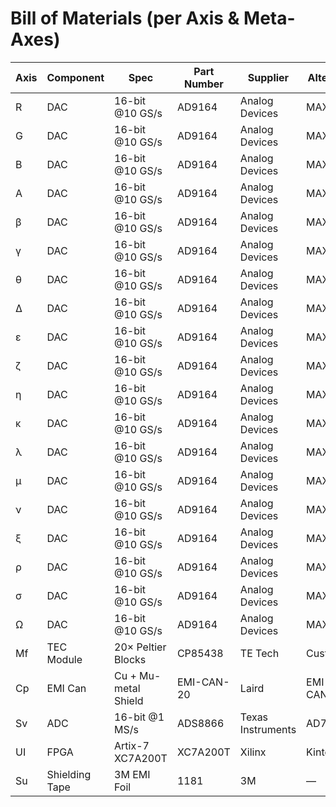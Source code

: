 # Bill of Materials (per Axis & Meta-Axes)

| Axis | Component       | Spec                   | Part Number  | Supplier        | Alternate    | Lead Time | Cost (ea) |
|------|-----------------|------------------------|--------------|-----------------|--------------|-----------|-----------|
| R    | DAC             | 16-bit @10 GS/s        | AD9164       | Analog Devices  | MAX5875      | 4 wks     | \$120     |
| G    | DAC             | 16-bit @10 GS/s        | AD9164       | Analog Devices  | MAX5875      | 4 wks     | \$120     |
| B    | DAC             | 16-bit @10 GS/s        | AD9164       | Analog Devices  | MAX5875      | 4 wks     | \$120     |
| A    | DAC             | 16-bit @10 GS/s        | AD9164       | Analog Devices  | MAX5875      | 4 wks     | \$120     |
| β    | DAC             | 16-bit @10 GS/s        | AD9164       | Analog Devices  | MAX5875      | 4 wks     | \$120     |
| γ    | DAC             | 16-bit @10 GS/s        | AD9164       | Analog Devices  | MAX5875      | 4 wks     | \$120     |
| θ    | DAC             | 16-bit @10 GS/s        | AD9164       | Analog Devices  | MAX5875      | 4 wks     | \$120     |
| Δ    | DAC             | 16-bit @10 GS/s        | AD9164       | Analog Devices  | MAX5875      | 4 wks     | \$120     |
| ε    | DAC             | 16-bit @10 GS/s        | AD9164       | Analog Devices  | MAX5875      | 4 wks     | \$120     |
| ζ    | DAC             | 16-bit @10 GS/s        | AD9164       | Analog Devices  | MAX5875      | 4 wks     | \$120     |
| η    | DAC             | 16-bit @10 GS/s        | AD9164       | Analog Devices  | MAX5875      | 4 wks     | \$120     |
| κ    | DAC             | 16-bit @10 GS/s        | AD9164       | Analog Devices  | MAX5875      | 4 wks     | \$120     |
| λ    | DAC             | 16-bit @10 GS/s        | AD9164       | Analog Devices  | MAX5875      | 4 wks     | \$120     |
| μ    | DAC             | 16-bit @10 GS/s        | AD9164       | Analog Devices  | MAX5875      | 4 wks     | \$120     |
| ν    | DAC             | 16-bit @10 GS/s        | AD9164       | Analog Devices  | MAX5875      | 4 wks     | \$120     |
| ξ    | DAC             | 16-bit @10 GS/s        | AD9164       | Analog Devices  | MAX5875      | 4 wks     | \$120     |
| ρ    | DAC             | 16-bit @10 GS/s        | AD9164       | Analog Devices  | MAX5875      | 4 wks     | \$120     |
| σ    | DAC             | 16-bit @10 GS/s        | AD9164       | Analog Devices  | MAX5875      | 4 wks     | \$120     |
| Ω    | DAC             | 16-bit @10 GS/s        | AD9164       | Analog Devices  | MAX5875      | 4 wks     | \$120     |
| Mf   | TEC Module      | 20× Peltier Blocks     | CP85438      | TE Tech         | Custom       | 2 wks     | \$15      |
| Cp   | EMI Can         | Cu + Mu-metal Shield   | EMI-CAN-20   | Laird           | EMI-CAN-18   | 1 wk      | \$8       |
| Sv   | ADC             | 16-bit @1 MS/s         | ADS8866      | Texas Instruments| AD7988       | 3 wks     | \$6       |
| UI   | FPGA            | Artix-7 XC7A200T       | XC7A200T     | Xilinx          | Kintex-7     | 6 wks     | \$80      |
| Su   | Shielding Tape  | 3M EMI Foil            | 1181         | 3M              | —            | 1 wk      | \$2       |

